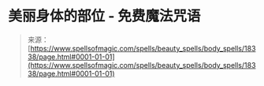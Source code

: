 <!--yml

category: 未分类

date: 2024-06-12 18:59:56

-->

# 美丽身体的部位 - 免费魔法咒语

> 来源：[https://www.spellsofmagic.com/spells/beauty_spells/body_spells/18338/page.html#0001-01-01](https://www.spellsofmagic.com/spells/beauty_spells/body_spells/18338/page.html#0001-01-01)
